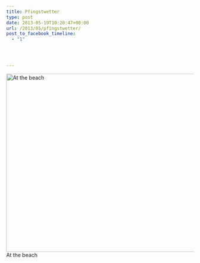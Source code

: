 ```yaml
---
title: Pfingstwetter
type: post
date: 2013-05-19T10:20:47+00:00
url: /2013/05/pfingstwetter/
post_to_facebook_timeline:
  - "1"




---
```

<div class="media image">
  <a href="http://www.flickr.com/photos/schreibblogade/8753800394/" title="At the beach by Patrick Kollitsch, on Flickr"><img src="//farm8.staticflickr.com/7434/8753800394_9eb95b1f1a_z.jpg" width="640" height="480" alt="At the beach" /></a><span>At the beach</span>
</div>
